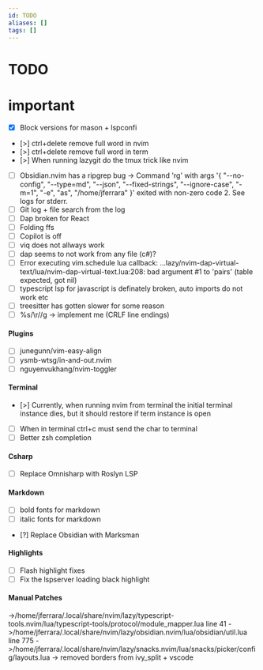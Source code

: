 ```yaml
---
id: TODO
aliases: []
tags: []
---
```

# TODO

# important
- [x] Block versions for mason + lspconfi
- [>] ctrl+delete remove full word in nvim
- [>] ctrl+delete remove full word in term
- [>] When running lazygit do the tmux trick like nvim
- [ ] Obsidian.nvim has a ripgrep bug -> Command 'rg' with args '{ "--no-config", "--type=md", "--json", "--fixed-strings", "--ignore-case", "-m=1", "-e", "as", "/home/jferrara" }' exited with non-zero code 2. See logs for stderr.
- [ ] Git log + file search from the log
- [ ] Dap broken for React 
- [ ] Folding ffs
- [ ] Copilot is off 
- [ ] viq does not allways work 
- [ ] dap seems to not work from any file (c#)? 
- [ ] Error executing vim.schedule lua callback: ...lazy/nvim-dap-virtual-text/lua/nvim-dap-virtual-text.lua:208: bad argument #1 to 'pairs' (table expected, got nil)
- [ ] typescript lsp for javascript is definately broken, auto imports do not work etc
- [ ] treesitter has gotten slower for some reason
- [ ] %s/\r//g  -> implement me (CRLF line endings)

#### Plugins
- [ ] junegunn/vim-easy-align
- [ ] ysmb-wtsg/in-and-out.nvim
- [ ] nguyenvukhang/nvim-toggler

#### Terminal
- [>] Currently, when running nvim from terminal the initial terminal instance dies, but it should restore if term instance is open
- [ ] When in terminal ctrl+c must send the char to terminal 
- [ ] Better zsh completion

#### Csharp
- [ ] Replace Omnisharp with Roslyn LSP 

#### Markdown
- [ ] bold fonts for markdown
- [ ] italic fonts for markdown 
- [?] Replace Obsidian with Marksman

#### Highlights
- [ ] Flash highlight fixes
- [ ] Fix the lspserver loading black highlight

#### Manual Patches
->/home/jferrara/.local/share/nvim/lazy/typescript-tools.nvim/lua/typescript-tools/protocol/module_mapper.lua line 41
->/home/jferrara/.local/share/nvim/lazy/obsidian.nvim/lua/obsidian/util.lua line 775
->/home/jferrara/.local/share/nvim/lazy/snacks.nvim/lua/snacks/picker/config/layouts.lua -> removed borders from ivy_split + vscode
